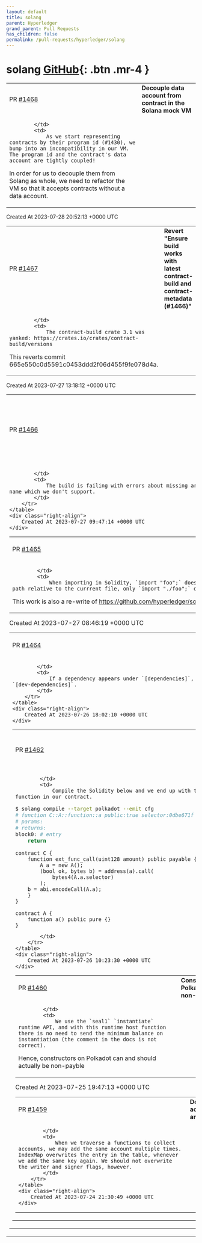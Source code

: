 ```yaml
---
layout: default
title: solang
parent: Hyperledger
grand_parent: Pull Requests
has_children: false
permalink: /pull-requests/hyperledger/solang
---
```


# solang <span class="fs-3 right-align">[GitHub](https://github.com/hyperledger/solang){: .btn .mr-4 }</span>


<div>
    <table>
        <tr>
            <td>
                PR <a href="https://github.com/hyperledger/solang/pull/1468" class=".btn">#1468</a>
            </td>
            <td>
                <b>
                    Decouple data account from contract in the Solana mock VM
                </b>
            </td>
        </tr>
        <tr>
            <td>
                
            </td>
            <td>
                As we start representing contracts by their program id (#1430), we bump into an incompatibility in our VM. The program id and the contract's data account are tightly coupled!

In order for us to decouple them from Solang as whole, we need to refactor the VM so that it accepts contracts without a data account.
            </td>
        </tr>
    </table>
    <div class="right-align">
        Created At 2023-07-28 20:52:13 +0000 UTC
    </div>
</div>

<div>
    <table>
        <tr>
            <td>
                PR <a href="https://github.com/hyperledger/solang/pull/1467" class=".btn">#1467</a>
            </td>
            <td>
                <b>
                    Revert "Ensure build works with latest contract-build and contract-metadata (#1466)"
                </b>
            </td>
        </tr>
        <tr>
            <td>
                
            </td>
            <td>
                The contract-build crate 3.1 was yanked: https://crates.io/crates/contract-build/versions

This reverts commit 665e550c0d5591c0453ddd2f06d455f9fe078d4a.
            </td>
        </tr>
    </table>
    <div class="right-align">
        Created At 2023-07-27 13:18:12 +0000 UTC
    </div>
</div>

<div>
    <table>
        <tr>
            <td>
                PR <a href="https://github.com/hyperledger/solang/pull/1466" class=".btn">#1466</a>
            </td>
            <td>
                <b>
                    Ensure build works with latest contract-build and contract-metadata
                </b>
            </td>
        </tr>
        <tr>
            <td>
                
            </td>
            <td>
                The build is failing with errors about missing argument. The argument is for a container image name which we don't support.
            </td>
        </tr>
    </table>
    <div class="right-align">
        Created At 2023-07-27 09:47:14 +0000 UTC
    </div>
</div>

<div>
    <table>
        <tr>
            <td>
                PR <a href="https://github.com/hyperledger/solang/pull/1465" class=".btn">#1465</a>
            </td>
            <td>
                <b>
                    Relative imports are only done with relative paths and expose import_no
                </b>
            </td>
        </tr>
        <tr>
            <td>
                
            </td>
            <td>
                When importing in Solidity, `import "foo";` does not check path relative to the currrent file, only `import "./foo";` does.

This work is also a re-write of https://github.com/hyperledger/solang/pull/1443
            </td>
        </tr>
    </table>
    <div class="right-align">
        Created At 2023-07-27 08:46:19 +0000 UTC
    </div>
</div>

<div>
    <table>
        <tr>
            <td>
                PR <a href="https://github.com/hyperledger/solang/pull/1464" class=".btn">#1464</a>
            </td>
            <td>
                <b>
                    Remove duplicate dependencies
                </b>
            </td>
        </tr>
        <tr>
            <td>
                
            </td>
            <td>
                If a dependency appears under `[dependencies]`, it does not need to be under `[dev-dependencies]`.
            </td>
        </tr>
    </table>
    <div class="right-align">
        Created At 2023-07-26 18:02:10 +0000 UTC
    </div>
</div>

<div>
    <table>
        <tr>
            <td>
                PR <a href="https://github.com/hyperledger/solang/pull/1462" class=".btn">#1462</a>
            </td>
            <td>
                <b>
                    a.b.selector adds b() as function to current contract
                </b>
            </td>
        </tr>
        <tr>
            <td>
                
            </td>
            <td>
                Compile the Solidity below and we end up with the non-base function in our contract.

```bash
$ solang compile --target polkadot --emit cfg
# function C::A::function::a public:true selector:0dbe671f nonpayable:true
# params: 
# returns: 
block0: # entry
	return 
```

```solidity
contract C {
    function ext_func_call(uint128 amount) public payable {
        A a = new A();
        (bool ok, bytes b) = address(a).call(
            bytes4(A.a.selector)
        );
	b = abi.encodeCall(A.a);
    }
}

contract A {
    function a() public pure {}
}
```
            </td>
        </tr>
    </table>
    <div class="right-align">
        Created At 2023-07-26 10:23:30 +0000 UTC
    </div>
</div>

<div>
    <table>
        <tr>
            <td>
                PR <a href="https://github.com/hyperledger/solang/pull/1460" class=".btn">#1460</a>
            </td>
            <td>
                <b>
                    Constructors on Polkadot can be non-payable
                </b>
            </td>
        </tr>
        <tr>
            <td>
                
            </td>
            <td>
                We use the `seal1` `instantiate` runtime API, and with this runtime host function there is no need to send the minimum balance on instantiation (the comment in the docs is not correct).

Hence, constructors on Polkadot can and should actually be non-payble
            </td>
        </tr>
    </table>
    <div class="right-align">
        Created At 2023-07-25 19:47:13 +0000 UTC
    </div>
</div>

<div>
    <table>
        <tr>
            <td>
                PR <a href="https://github.com/hyperledger/solang/pull/1459" class=".btn">#1459</a>
            </td>
            <td>
                <b>
                    Do not overwrite accounts' signer and writer flags
                </b>
            </td>
        </tr>
        <tr>
            <td>
                
            </td>
            <td>
                When we traverse a functions to collect accounts, we may add the same account multiple times. IndexMap overwrites the entry in the table, whenever we add the same key again. We should not overwrite the writer and signer flags, however.
            </td>
        </tr>
    </table>
    <div class="right-align">
        Created At 2023-07-24 21:30:49 +0000 UTC
    </div>
</div>


